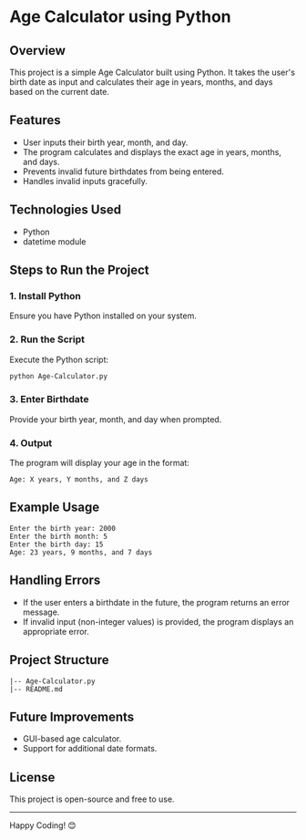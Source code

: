 # Age Calculator using Python

## Overview
This project is a simple Age Calculator built using Python. It takes the user's birth date as input and calculates their age in years, months, and days based on the current date.

## Features
- User inputs their birth year, month, and day.
- The program calculates and displays the exact age in years, months, and days.
- Prevents invalid future birthdates from being entered.
- Handles invalid inputs gracefully.

## Technologies Used
- Python
- datetime module

## Steps to Run the Project

### 1. Install Python
Ensure you have Python installed on your system.

### 2. Run the Script
Execute the Python script:
```bash
python Age-Calculator.py
```

### 3. Enter Birthdate
Provide your birth year, month, and day when prompted.

### 4. Output
The program will display your age in the format:
```
Age: X years, Y months, and Z days
```

## Example Usage
```
Enter the birth year: 2000
Enter the birth month: 5
Enter the birth day: 15
Age: 23 years, 9 months, and 7 days
```

## Handling Errors
- If the user enters a birthdate in the future, the program returns an error message.
- If invalid input (non-integer values) is provided, the program displays an appropriate error.

## Project Structure
```
|-- Age-Calculator.py
|-- README.md
```

## Future Improvements
- GUI-based age calculator.
- Support for additional date formats.

## License
This project is open-source and free to use.

---
Happy Coding! 😊

